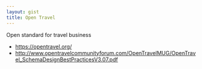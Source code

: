```yaml
---
layout: gist
title: Open Travel
---
```


Open standard for travel business

- <https://opentravel.org/>
- <http://www.opentravelcommunityforum.com/OpenTravelMUG/OpenTravel_SchemaDesignBestPracticesV3.07.pdf>
